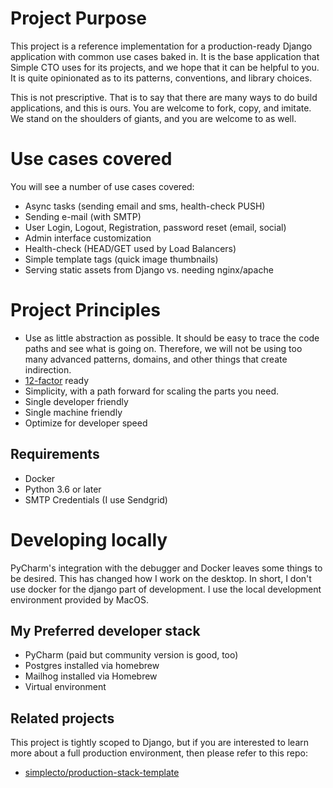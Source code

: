 # Project Purpose
This project is a reference implementation for a production-ready Django 
application with common use cases baked in. It is the base application that 
Simple CTO uses for its projects, and we hope that it can be helpful to you. 
It is quite opinionated as to its patterns, conventions, and library choices.

This is not prescriptive. That is to say that there are many ways to do 
build applications, and this is ours. You are welcome to fork, copy, and
imitate. We stand on the shoulders of giants, and you are welcome to as
well.

# Use cases covered
You will see a number of use cases covered:

  * Async tasks (sending email and sms, health-check PUSH)
  * Sending e-mail (with SMTP)
  * User Login, Logout, Registration, password reset (email, social)
  * Admin interface customization
  * Health-check (HEAD/GET used by Load Balancers)
  * Simple template tags (quick image thumbnails)
  * Serving static assets from Django vs. needing nginx/apache


# Project Principles

  * Use as little abstraction as possible. It should be easy to trace the code
    paths and see what is going on. Therefore, we will not be using too
    many advanced patterns, domains, and other things that create indirection.
  * [12-factor](https://12factor.net) ready
  * Simplicity, with a path forward for scaling the parts you need.
  * Single developer friendly
  * Single machine friendly
  * Optimize for developer speed

## Requirements

  * Docker
  * Python 3.6 or later 
  * SMTP Credentials (I use Sendgrid)

# Developing locally
PyCharm's integration with the debugger and Docker leaves some things to be desired. 
This has changed how I work on the desktop. In short, I don't use docker for the django
part of development. I use the local development environment provided by MacOS.



## My Preferred developer stack

  * PyCharm (paid but community version is good, too)
  * Postgres installed via homebrew
  * Mailhog installed via Homebrew
  * Virtual environment


## Related projects

This project is tightly scoped to Django, but if you are interested
to learn more about a full production environment, then please refer
to this repo:

  * [simplecto/production-stack-template](https://github.com/simplecto/production-stack-template)
